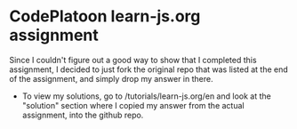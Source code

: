 # CodePlatoon learn-js.org assignment #
Since I couldn't figure out a good way to show that I completed this assignment, I decided to just fork the original repo that was listed at the end of the assignment, and simply drop my answer in there. 

 - To view my solutions, go to /tutorials/learn-js.org/en and look at the "solution" section where I copied my answer from the actual assignment, into the github repo.
 
